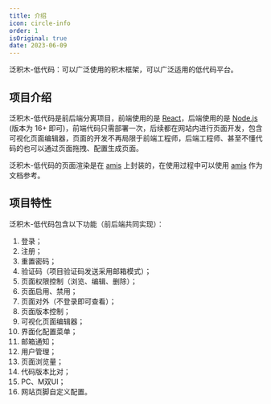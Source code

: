 ```yaml
---
title: 介绍
icon: circle-info
order: 1
isOriginal: true
date: 2023-06-09
---
```


泛积木-低代码：可以广泛使用的积木框架，可以广泛适用的低代码平台。

## 项目介绍

泛积木-低代码是前后端分离项目，前端使用的是 [React](https://react.docschina.org/)，后端使用的是 [Node.js](https://nodejs.org/zh-cn) (版本为 16+ 即可)，前端代码只需部署一次，后续都在网站内进行页面开发，包含可视化页面编辑器，页面的开发不再局限于前端工程师，后端工程师、甚至不懂代码的也可以通过页面拖拽、配置生成页面。

泛积木-低代码的页面渲染是在 [amis](https://aisuda.bce.baidu.com/amis/zh-CN/docs/index) 上封装的，在使用过程中可以使用 [amis](https://aisuda.bce.baidu.com/amis/zh-CN/docs/index) 作为文档参考。

## 项目特性

泛积木-低代码包含以下功能（前后端共同实现）：

1. 登录；
2. 注册；
3. 重置密码；
4. 验证码（项目验证码发送采用邮箱模式）；
5. 页面权限控制（浏览、编辑、删除）；
6. 页面启用、禁用；
7. 页面对外（不登录即可查看）；
8. 页面版本控制；
9. 可视化页面编辑器；
10. 界面化配置菜单；
11. 邮箱通知；
12. 用户管理；
13. 页面浏览量；
14. 代码版本比对；
15. PC、M双UI；
16. 网站页脚自定义配置。
